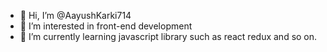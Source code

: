 - 👋 Hi, I’m @AayushKarki714
- 👀 I’m interested in front-end development 
- 🌱 I’m currently learning javascript library such as react redux and so on.

